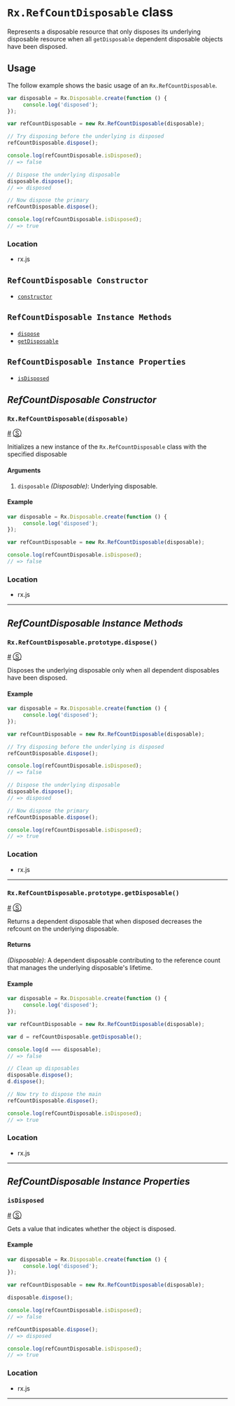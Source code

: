 # `Rx.RefCountDisposable` class #

Represents a disposable resource that only disposes its underlying disposable resource when all `getDisposable` dependent disposable objects have been disposed.

## Usage ##

The follow example shows the basic usage of an `Rx.RefCountDisposable`.

```js
var disposable = Rx.Disposable.create(function () {
     console.log('disposed');
});

var refCountDisposable = new Rx.RefCountDisposable(disposable);

// Try disposing before the underlying is disposed
refCountDisposable.dispose();

console.log(refCountDisposable.isDisposed);
// => false

// Dispose the underlying disposable
disposable.dispose();
// => disposed

// Now dispose the primary
refCountDisposable.dispose();

console.log(refCountDisposable.isDisposed);
// => true
```

### Location

- rx.js

## `RefCountDisposable Constructor` ##
- [`constructor`](#rxrefcountdisposabledisposable)

## `RefCountDisposable Instance Methods` ##
- [`dispose`](#rxrefcountdisposableprototypedispose)
- [`getDisposable`](#rxrefcountdisposableprototypegetdisposable)

## `RefCountDisposable Instance Properties` ##
- [`isDisposed`](#isdisposed)

## _RefCountDisposable Constructor_ ##

### <a id="rxrefcountdisposable"></a>`Rx.RefCountDisposable(disposable)`
<a href="#rxrefcountdisposable">#</a> [&#x24C8;](https://github.com/Reactive-Extensions/RxJS/blob/master/src/core/disposables/rxrefcountdisposable.js#L7-L10 "View in source")

Initializes a new instance of the `Rx.RefCountDisposable` class with the specified disposable

#### Arguments
1. `disposable` *(Disposable)*: Underlying disposable.

#### Example
```js
var disposable = Rx.Disposable.create(function () {
     console.log('disposed');
});

var refCountDisposable = new Rx.RefCountDisposable(disposable);

console.log(refCountDisposable.isDisposed);
// => false
```

### Location

- rx.js

* * *

## _RefCountDisposable Instance Methods_ ##

### <a id="rxrefcountdisposableprototypedispose"></a>`Rx.RefCountDisposable.prototype.dispose()`
<a href="#rxrefcountdisposableprototypedispose">#</a> [&#x24C8;](https://github.com/Reactive-Extensions/RxJS/blob/master/src/core/disposables/rxrefcountdisposable.js#L30-L35 "View in source")

Disposes the underlying disposable only when all dependent disposables have been disposed.

#### Example

```js
var disposable = Rx.Disposable.create(function () {
     console.log('disposed');
});

var refCountDisposable = new Rx.RefCountDisposable(disposable);

// Try disposing before the underlying is disposed
refCountDisposable.dispose();

console.log(refCountDisposable.isDisposed);
// => false

// Dispose the underlying disposable
disposable.dispose();
// => disposed

// Now dispose the primary
refCountDisposable.dispose();

console.log(refCountDisposable.isDisposed);
// => true
```

### Location

- rx.js

* * *

### <a id="rxrefcountdisposableprototypegetdisposable"></a>`Rx.RefCountDisposable.prototype.getDisposable()`
<a href="#rxrefcountdisposableprototypegetdisposable">#</a> [&#x24C8;](https://github.com/Reactive-Extensions/RxJS/blob/master/src/core/disposables/rxrefcountdisposable.js#L18-L20 "View in source")

Returns a dependent disposable that when disposed decreases the refcount on the underlying disposable.

#### Returns
*(Disposable)*: A dependent disposable contributing to the reference count that manages the underlying disposable's lifetime.

#### Example

```js
var disposable = Rx.Disposable.create(function () {
     console.log('disposed');
});

var refCountDisposable = new Rx.RefCountDisposable(disposable);

var d = refCountDisposable.getDisposable();

console.log(d === disposable);
// => false

// Clean up disposables
disposable.dispose();
d.dispose();

// Now try to dispose the main
refCountDisposable.dispose();

console.log(refCountDisposable.isDisposed);
// => true
```

### Location

- rx.js

* * *

## _RefCountDisposable Instance Properties_ ##

### <a id="isdisposed"></a>`isDisposed`
<a href="#isdisposed">#</a> [&#x24C8;](https://github.com/Reactive-Extensions/RxJS/blob/master/src/core/disposables/rxrefcountdisposable.js#L8 "View in source")

Gets a value that indicates whether the object is disposed.

#### Example
```js
var disposable = Rx.Disposable.create(function () {
     console.log('disposed');
});

var refCountDisposable = new Rx.RefCountDisposable(disposable);

disposable.dispose();

console.log(refCountDisposable.isDisposed);
// => false

refCountDisposable.dispose();
// => disposed

console.log(refCountDisposable.isDisposed);
// => true
```

### Location

- rx.js

* * *
